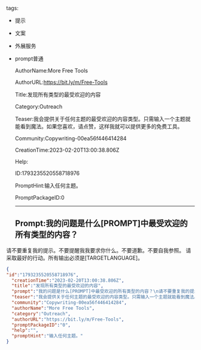   tags: 
- 提示
- 文案
- 外展服务
- prompt普通

  AuthorName:More Free Tools

  AuthorURL:https://bit.ly/m/Free-Tools

  Title:发现所有类型的最受欢迎的内容

  Category:Outreach

  Teaser:我会提供关于任何主题的最受欢迎的内容类型。只需输入一个主题就能看到魔法。如果您喜欢，请点赞，这样我就可以提供更多的免费工具。

  Community:Copywriting-00ea56f446414284

  CreationTime:2023-02-20T13:00:38.806Z

  Help:

  ID:1793235520558718976

  PromptHint:输入任何主题。

  PromptPackageID:0

  ---

  ## Prompt:我的问题是什么[PROMPT]中最受欢迎的所有类型的内容？
请不要重复我的提示。不要提醒我我要求你什么。不要道歉。不要自我参照。
请采取最好的行动。所有输出必须是[TARGETLANGUAGE]。

  ```json
  {
  "id":"1793235520558718976",
    "creationTime":"2023-02-20T13:00:38.806Z",
    "title":"发现所有类型的最受欢迎的内容",
    "prompt":"我的问题是什么[PROMPT]中最受欢迎的所有类型的内容？\n请不要重复我的提示。不要提醒我我要求你什么。不要道歉。不要自我参照。\n请采取最好的行动。所有输出必须是[TARGETLANGUAGE]。",
    "teaser":"我会提供关于任何主题的最受欢迎的内容类型。只需输入一个主题就能看到魔法。如果您喜欢，请点赞，这样我就可以提供更多的免费工具。",
    "community":"Copywriting-00ea56f446414284",
    "authorName":"More Free Tools",
    "category":"Outreach",
    "authorURL":"https://bit.ly/m/Free-Tools",
    "promptPackageID":"0",
    "help":"",
    "promptHint":"输入任何主题。"
  }
  ```
